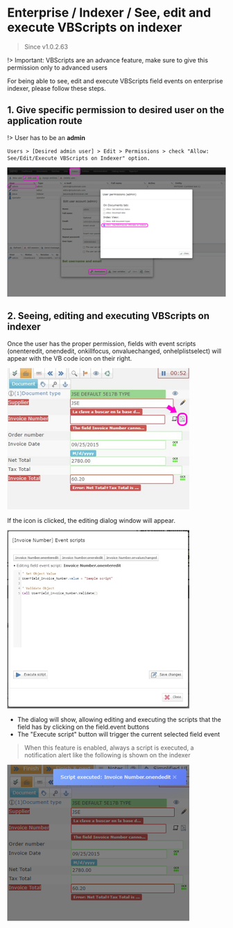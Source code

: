# Enterprise / Indexer / See, edit and execute VBScripts on indexer

> Since v1.0.2.63

!> Important: VBScripts are an advance feature, make sure to give this permission only to advanced users

For being able to see, edit and execute VBScripts field events on enterprise indexer, please follow these steps.

## 1. Give specific permission to desired user on the application route

!> User has to be an **admin**

```
Users > [Desired admin user] > Edit > Permissions > check "Allow: See/Edit/Execute VBScripts on Indexer" option.
```

<img src="./_images_/vbscript/user_permission.png" width="820" height="auto">  



## 2. Seeing, editing and executing VBScripts on indexer

Once the user has the proper permission, fields with event scripts (onenteredit, onendedit, onkillfocus, onvaluechanged, onhelplistselect) will appear with the VB code icon on their right.

<img src="./_images_/vbscript/vb_icon.jpg" width="420" height="auto">  

If the icon is clicked, the editing dialog window will appear.

<img src="./_images_/vbscript/dialog.jpg" width="420" height="auto">  

* The dialog will show, allowing editing and executing the scripts that the field has by clicking on the field.event buttons
* The "Execute script" button will trigger the current selected field event

> When this feature is enabled, always a script is executed, a notification alert like the following is shown on the indexer

<img src="./_images_/vbscript/alert.png" width="420" height="auto">  

